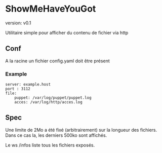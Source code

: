 # ShowMeHaveYouGot

version: v0.1

Utilitaire simple pour afficher du contenu de fichier via http

## Conf

A la racine un fichier config.yaml doit être présent

### Example

```
server: example.host
port : 3112
file:
    puppet: /var/log/puppet/puppet.log
    acces: /var/log/http/acces.log
```

## Spec

Une limite de 2Mo a été fixé (arbitrairement) sur la longueur des fichiers. Dans ce cas la, les derniers 500ko sont affichés.

Le ws /infos liste tous les fichiers exposés.
